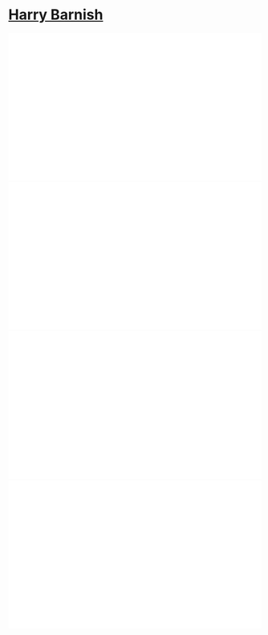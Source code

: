 # [Harry Barnish](harrybarnish.co.uk)

![](https://raw.githubusercontent.com/HarryB05/github-stats/master/generated/overview.svg#gh-dark-mode-only)
![](https://raw.githubusercontent.com/HarryB05/github-stats/master/generated/overview.svg#gh-light-mode-only)
![](https://raw.githubusercontent.com/HarryB05/github-stats/master/generated/languages.svg#gh-dark-mode-only)
![](https://raw.githubusercontent.com/HarryB05/github-stats/master/generated/languages.svg#gh-light-mode-only)
